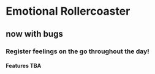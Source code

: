 # Emotional Rollercoaster
## now with bugs

### Register feelings on the go throughout the day!

#### Features TBA
